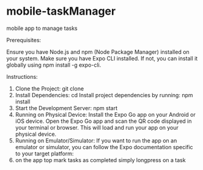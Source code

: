 # mobile-taskManager
mobile app to manage tasks 

Prerequisites:

Ensure you have Node.js and npm (Node Package Manager) installed on your system.
Make sure you have Expo CLI installed. If not, you can install it globally using npm install -g expo-cli.

Instructions:

1. Clone the Project: git clone <repository-url>
2. Install Dependencies:  cd <project-directory>
   Install project dependencies by running: npm install
3. Start the Development Server: npm start
4. Running on Physical Device: Install the Expo Go app on your Android or iOS device.
   Open the Expo Go app and scan the QR code displayed in your terminal or browser.
   This will load and run your app on your physical device.
5. Running on Emulator/Simulator: If you want to run the app on an emulator or simulator,
   you can follow the Expo documentation specific to your target platform:
6. on the app top mark tasks as completed simply longpress on a task
